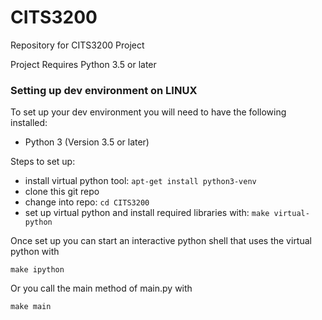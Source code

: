 CITS3200
==========
Repository for CITS3200 Project

Project Requires Python 3.5 or later

### Setting up dev environment on LINUX
To set up your dev environment you will need to have the following installed:
  * Python 3 (Version 3.5 or later)

Steps to set up:
  * install virtual python tool: `apt-get install python3-venv`
  * clone this git repo
  * change into repo: `cd CITS3200`
  * set up virtual python and install required libraries with: `make virtual-python`

Once set up you can start an interactive python shell that uses the virtual python with

  `make ipython`
  
Or you call the main method of main.py with

  `make main`
